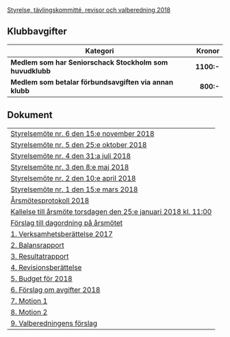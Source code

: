 [Styrelse, tävlingskommitté, revisor och valberedning 2018](HTM/seniorstyrelse_2018.pdf)

## Klubbavgifter

Kategori|Kronor
---|---:
<b>Medlem som har Seniorschack Stockholm som huvudklubb</b>|<b>1100:-</b>
<b>Medlem som betalar förbundsavgiften via annan klubb</b>|<b>800:-</b>

## Dokument
| |
|-|
|[Styrelsemöte nr. 6 den 15:e november 2018](HTM/Protokoll_SrS_nr6_2018.pdf)|
|[Styrelsemöte nr. 5 den 25:e oktober 2018](HTM/Protokoll_SrS_nr5_2018.pdf)|
|[Styrelsemöte nr. 4 den 31:a juli 2018](HTM/Protokoll_SrS_nr4_2018.pdf)|
|[Styrelsemöte nr. 3 den 8:e maj 2018](HTM/Protokoll_SrS_nr3_2018.pdf)|
|[Styrelsemöte nr. 2 den 10:e april 2018](HTM/Protokoll_SrS_nr2_2018.pdf)|
|[Styrelsemöte nr. 1 den 15:e mars 2018](HTM/Protokoll_SrS_nr1_2018.pdf)|
|[Årsmötesprotokoll 2018](HTM/arsmote_protokoll_2018.pdf)|
|[Kallelse till årsmöte torsdagen den 25:e januari 2018 kl. 11:00](HTM/kallelse_arsmote_2018.pdf)|
|[Förslag till dagordning på årsmötet](HTM/dagordning_arsmote_2018.pdf)|
|[1. Verksamhetsberättelse 2017](HTM/verksamhet_2017.pdf)|
|[2. Balansrapport](HTM/171231_Balansrapport.pdf)|
|[3. Resultatrapport](HTM/171231_Resultatrapport.pdf)|
|[4. Revisionsberättelse](HTM/Revisionsberattelse.pdf)|
|[5. Budget för 2018](HTM/budget_2018.pdf)|
|[6. Förslag om avgifter 2018](HTM/avgiftsforslag_2018.pdf)|
|[7. Motion 1](HTM/Motion2018.pdf)|
|[8. Motion 2](HTM/Motion_arsmote_2018.pdf)|
|[9. Valberedningens förslag](HTM/Valberedningens_forslag_2018.pdf)|

